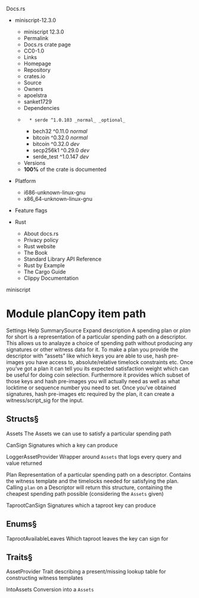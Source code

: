 Docs.rs
  * miniscript-12.3.0
    * miniscript 12.3.0 
    * Permalink 
    * Docs.rs crate page 
    * CC0-1.0
    * Links
    * Homepage 
    * Repository 
    * crates.io 
    * Source 
    * Owners
    * apoelstra 
    * sanket1729 
    * Dependencies
    *       * serde ^1.0.103 _normal_ _optional_
      * bech32 ^0.11.0 _normal_
      * bitcoin ^0.32.0 _normal_
      * bitcoin ^0.32.0 _dev_
      * secp256k1 ^0.29.0 _dev_
      * serde_test ^1.0.147 _dev_
    * Versions
    * **100%** of the crate is documented 
  * Platform
    * i686-unknown-linux-gnu
    * x86_64-unknown-linux-gnu
  * Feature flags


  * Rust
    * About docs.rs 
    * Privacy policy 
    * Rust website 
    * The Book 
    * Standard Library API Reference 
    * Rust by Example 
    * The Cargo Guide 
    * Clippy Documentation 


miniscript
# Module planCopy item path
Settings
Help
SummarySource
Expand description
A spending plan or _plan_ for short is a representation of a particular spending path on a descriptor. This allows us to analayze a choice of spending path without producing any signatures or other witness data for it.
To make a plan you provide the descriptor with “assets” like which keys you are able to use, hash pre-images you have access to, absolute/relative timelock constraints etc.
Once you’ve got a plan it can tell you its expected satisfaction weight which can be useful for doing coin selection. Furthermore it provides which subset of those keys and hash pre-images you will actually need as well as what locktime or sequence number you need to set.
Once you’ve obtained signatures, hash pre-images etc required by the plan, it can create a witness/script_sig for the input.
## Structs§

Assets
    The Assets we can use to satisfy a particular spending path

CanSign
    Signatures which a key can produce

LoggerAssetProvider
    Wrapper around `Assets` that logs every query and value returned

Plan
    Representation of a particular spending path on a descriptor. Contains the witness template and the timelocks needed for satisfying the plan. Calling `plan` on a Descriptor will return this structure, containing the cheapest spending path possible (considering the `Assets` given)

TaprootCanSign
    Signatures which a taproot key can produce
## Enums§

TaprootAvailableLeaves
    Which taproot leaves the key can sign for
## Traits§

AssetProvider
    Trait describing a present/missing lookup table for constructing witness templates

IntoAssets
    Conversion into a `Assets`
